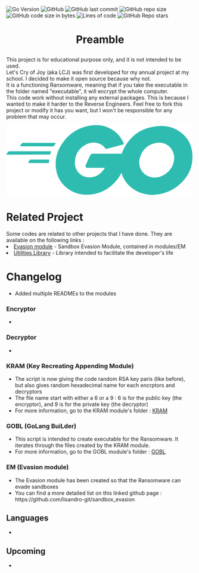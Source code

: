 ![Go Version](https://img.shields.io/github/go-mod/go-version/lisandro-git/Lets_Cry_of_Joy)
![GitHub](https://img.shields.io/github/license/lisandro-git/Lets_Cry_of_Joy)
![GitHub last commit](https://img.shields.io/github/last-commit/lisandro-git/Lets_Cry_of_Joy)
![GitHub repo size](https://img.shields.io/github/repo-size/lisandro-git/Lets_Cry_of_Joy)
![GitHub code size in bytes](https://img.shields.io/github/languages/code-size/lisandro-git/Lets_Cry_of_Joy)
![Lines of code](https://img.shields.io/tokei/lines/github/lisandro-git/Lets_Cry_of_Joy)
![GitHub Repo stars](https://img.shields.io/github/stars/lisandro-git/Lets_Cry_of_Joy?style=plastic)

<h1><p style="text-align: center;">Preamble</p></h1>
This project is for educational purpose only, and it is not intended to be used. </br>
Let's Cry of Joy (aka LCJ) was first developed for my annual project at my school. I decided to make it open source because why not.</br>
It is a functioning Ransomware, meaning that if you take the executable in the folder named "executable", it will encrypt the whole computer.</br>
This code work without installing any external packages. This is because I wanted to make it harder to the Reverse
Engineers.
Feel free to fork this project or modify it has you want, but I won't be responsible for any problem that may occur.</br>

![alt text](img/Go_LoGo.png?style=centerme "Go Logo")

<h1>Related Project</h1>
Some codes are related to other projects that I have done. They are available on the following links :
    <li><a href="https://github.com/lisandro-git/utilities-go">Evasion module</a> - Sandbox Evasion Module, contained in modules/EM</li>
    <li><a href="https://github.com/lisandro-git/utilities-go">Utilities Library</a> - Library intended to facilitate the developer's life</li>

<h1>Changelog</h1>
<ul>
    <li>Added multiple READMEs to the modules</li>
</ul>

<h3>Encryptor</h3>
<ul>
    <li></li>
</ul>

<h3>Decryptor</h3>
<ul>
    <li></li>
</ul>

<h3>KRAM (Key Recreating Appending Module)</h3>
<ul>
    <li>The script is now giving the code random RSA key paris (like before), but also gives random hexadecimal name for each encrptors and decryptors</li>
    <li>The file name start with either a 6 or a 9 : 6 is for the public key (the encryptor), and 9 is for the private key (the decryptor)</li>
    <li>For more information, go to the KRAM module's folder : <a href="https://github.com/lisandro-git/Lets_Cry_of_Joy/tree/main/modules/KRAM">KRAM</a></li>
</ul>

<h3>GOBL (GoLang BuiLder)</h3>
<ul>
    <li>This script is intended to create executable for the Ransomware. It iterates through the files created by the KRAM module.</li>
    <li>For more information, go to the GOBL module's folder : <a href="https://github.com/lisandro-git/Lets_Cry_of_Joy/tree/main/modules/GOBL">GOBL</a></li>

</ul>

<h3>EM (Evasion module)</h3>
<ul>
    <li>The Evasion module has been created so that the Ransomware can evade sandboxes</li>
    <li>You can find a more detailed list on this linked github page : https://github.com/lisandro-git/sandbox_evasion</li>
</ul>

<h2>Languages</h2>
<ul>
    <li></li>
</ul>

<h2> Upcoming </h2>
<ul> 
    <li></li>
</ul>
